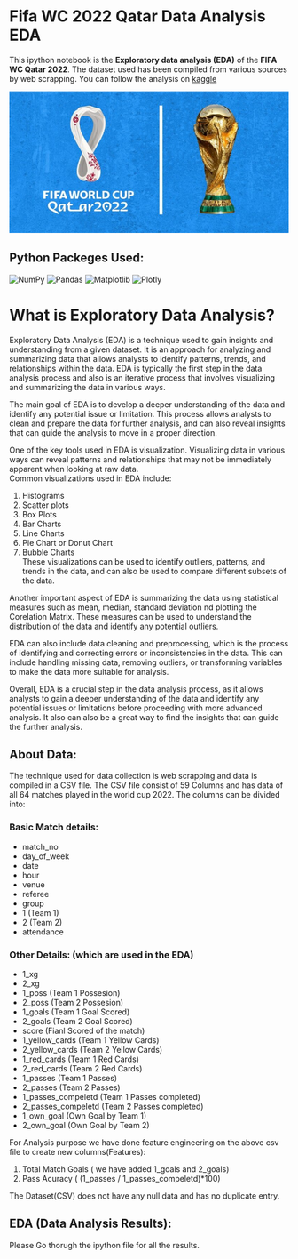 # Fifa WC 2022 Qatar Data Analysis EDA
This ipython notebook is the <b>Exploratory data analysis (EDA)</b> of the <b>FIFA WC Qatar 2022</b>. 
The dataset used has been compiled from various sources by web scrapping. 
You can follow the analysis on <a href="https://www.kaggle.com/code/shrikrishnaparab/fifa-wc-2022-qatar-data-analysis-eda">kaggle</a>

![FIFA WC 2022 Qatar](dataset-cover.jpg)

## Python Packeges Used:
 ![NumPy][numpy-image] ![Pandas][Pandas-image] ![Matplotlib][Matplotlib-image] ![Plotly][Plotly-image]
 
[numpy-image]: https://img.shields.io/badge/numpy-%23013243.svg?style=for-the-badge&logo=numpy&logoColor=white
[Pandas-image]: https://img.shields.io/badge/pandas-%23150458.svg?style=for-the-badge&logo=pandas&logoColor=white
[Matplotlib-image]: https://img.shields.io/badge/Matplotlib-%23ffffff.svg?style=for-the-badge&logo=Matplotlib&logoColor=black
[Plotly-image]: https://img.shields.io/badge/Plotly-%233F4F75.svg?style=for-the-badge&logo=plotly&logoColor=white



# What is Exploratory Data Analysis?
Exploratory Data Analysis (EDA) is a technique used to gain insights and understanding from a given dataset. It is an approach for analyzing and summarizing data that allows analysts to identify patterns, trends, and relationships within the data. EDA is typically the first step in the data analysis process and also is an iterative process that involves visualizing and summarizing the data in various ways.

The main goal of EDA is to develop a deeper understanding of the data and identify any potential issue or limitation. This process allows analysts to clean and prepare the data for further analysis, and can also reveal insights that can guide the analysis to move in a proper direction.

One of the key tools used in EDA is visualization. Visualizing data in various ways can reveal patterns and relationships that may not be immediately apparent when looking at raw data.  
Common visualizations used in EDA include:
  1. Histograms
  2. Scatter plots
  3. Box Plots
  4. Bar Charts
  5. Line Charts
  6. Pie Chart or Donut Chart
  7. Bubble Charts  
These visualizations can be used to identify outliers, patterns, and trends in the data, and can also be used to compare different subsets of the data.

Another important aspect of EDA is summarizing the data using statistical measures such as mean, median, standard deviation nd plotting the Corelation Matrix. These measures can be used to understand the distribution of the data and identify any potential outliers.

EDA can also include data cleaning and preprocessing, which is the process of identifying and correcting errors or inconsistencies in the data. This can include handling missing data, removing outliers, or transforming variables to make the data more suitable for analysis.

Overall, EDA is a crucial step in the data analysis process, as it allows analysts to gain a deeper understanding of the data and identify any potential issues or limitations before proceeding with more advanced analysis. It also can also be a great way to find the insights that can guide the further analysis.
 
## About Data:
The technique used for data collection is web scrapping and data is compiled in a CSV file. The CSV file consist of 59 Columns and has data of all 64 matches played in the world cup 2022. 
The columns can be divided into:
### Basic Match details: 
  - match_no	
  - day_of_week	
  - date	
  - hour	
  - venue	
  - referee	
  - group	
  - 1	(Team 1)
  - 2	(Team 2)
  - attendance
### Other Details: (which are used in the EDA)
  - 1_xg	
  - 2_xg	
  - 1_poss	(Team 1 Possesion) 
  - 2_poss	(Team 2 Possesion) 
  - 1_goals	(Team 1 Goal Scored) 
  - 2_goals	(Team 2 Goal Scored) 
  - score (Fianl Scored of the match)
  - 1_yellow_cards	(Team 1 Yellow Cards)
  - 2_yellow_cards	(Team 2 Yellow Cards)
  - 1_red_cards	(Team 1 Red Cards)
  - 2_red_cards	(Team 2 Red Cards)
  - 1_passes	(Team 1 Passes)
  - 2_passes	(Team 2 Passes)
  - 1_passes_compeletd	(Team 1 Passes completed)
  - 2_passes_compeletd  (Team 2 Passes completed)
  - 1_own_goal	(Own Goal by Team 1)
  - 2_own_goal	(Own Goal by Team 2)

For Analysis purpose we have done feature engineering on the above csv file to create new columns(Features):
1. Total Match Goals ( we have added 1_goals and 2_goals)
2. Pass Acuracy ( (1_passes / 1_passes_compeletd)*100)

The Dataset(CSV) does not have any null data and has no duplicate entry. 

## EDA (Data Analysis Results):
Please Go thorugh the ipython file for all the results. 




